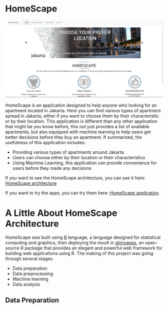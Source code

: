 # HomeScape

![](https://github.com/MF-Faqih/HomeScape/blob/main/app-gif.gif)

HomeScape is an application designed to help anyone who looking for an apartment located in Jakarta. Here you can find various types of apartment spread in Jakarta, either if you want to choose them by their characteristic or by their location. This application is different than any other application that might be you know before, this not just provides a list of available apartments, but also equipped with machine learning to help users get better decisions before they buy an apartment. If summarized, the usefulness of this application includes:

- Providing various types of apartments around Jakarta
- Users can choose either by their location or their characteristics
- Using Machine Learning, this application can provide convenience for users before they made any decisions

If you want to see the HomeScape architecture, you can see it here: [HomeScape architecture](https://rpubs.com/MF-Faqih/HomeScape-Architecture)

If you want to try the apps, you can try them here: [HomeScape application](https://mffaqih.shinyapps.io/homescape/)

# A Little About HomeScape Architecture

HomeScape was built using [R](https://www.r-project.org/about.html) language, a language designed for statistical computing and graphics, then deploying the result in [shinyapps](https://www.rstudio.com/products/shiny/), an open-source R package that provides an elegant and powerful web framework for building web applications using R. The making of this project was going through several stages.

  - Data preparation
  - Data preprocessing
  - Machine learning
  - Data analysis

## Data Preparation

